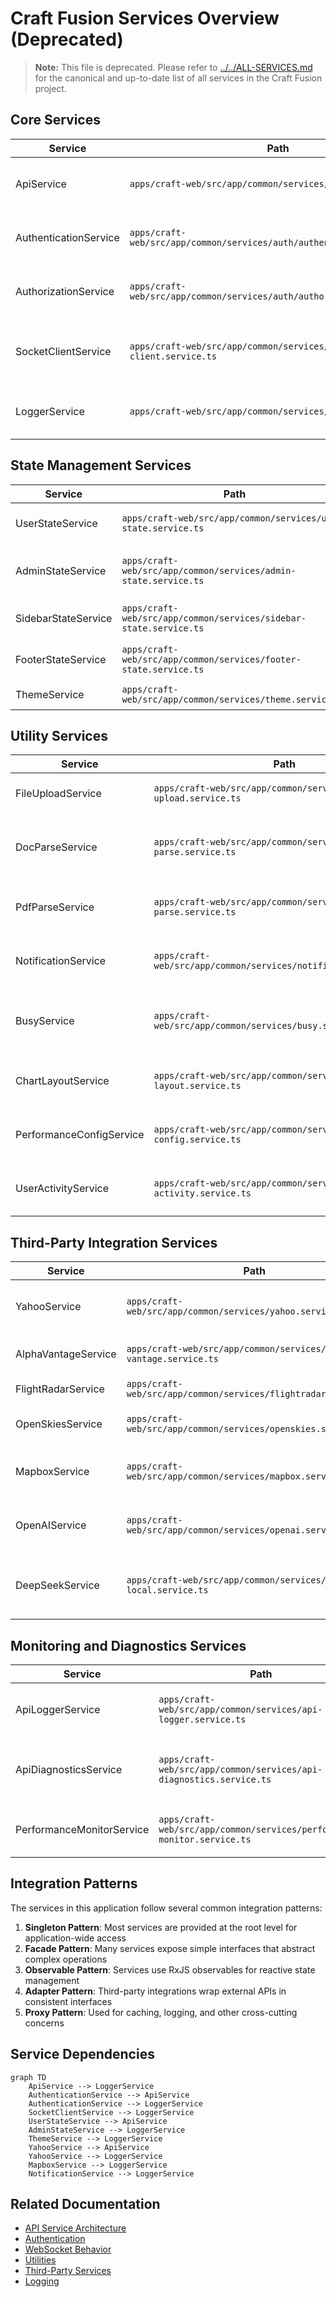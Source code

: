 <!-- filepath: c:\repos\craft-fusion\documentation\services\all-services.md -->
# Craft Fusion Services Overview (Deprecated)

> **Note:** This file is deprecated. Please refer to [../../ALL-SERVICES.md](../../ALL-SERVICES.md) for the canonical and up-to-date list of all services in the Craft Fusion project.

## Core Services

| Service | Path | Description |
|---------|------|-------------|
| ApiService | `apps/craft-web/src/app/common/services/api.service.ts` | Handles communication with backend API endpoints |
| AuthenticationService | `apps/craft-web/src/app/common/services/auth/authentication.service.ts` | Manages user authentication and token handling |
| AuthorizationService | `apps/craft-web/src/app/common/services/auth/authorization.service.ts` | Handles user permissions and access control |
| SocketClientService | `apps/craft-web/src/app/common/services/socket-client.service.ts` | Manages WebSocket connections for real-time updates |
| LoggerService | `apps/craft-web/src/app/common/services/logger.service.ts` | Provides application-wide logging capabilities |

## State Management Services

| Service | Path | Description |
|---------|------|-------------|
| UserStateService | `apps/craft-web/src/app/common/services/user-state.service.ts` | Manages user-specific state and preferences |
| AdminStateService | `apps/craft-web/src/app/common/services/admin-state.service.ts` | Handles admin-related state and table performance monitoring |
| SidebarStateService | `apps/craft-web/src/app/common/services/sidebar-state.service.ts` | Controls sidebar collapsed/expanded state |
| FooterStateService | `apps/craft-web/src/app/common/services/footer-state.service.ts` | Manages footer expanded/collapsed state |
| ThemeService | `apps/craft-web/src/app/common/services/theme.service.ts` | Handles application theme (light/dark) |

## Utility Services

| Service | Path | Description |
|---------|------|-------------|
| FileUploadService | `apps/craft-web/src/app/common/services/file-upload.service.ts` | Handles file uploading to the backend |
| DocParseService | `apps/craft-web/src/app/common/services/doc-parse.service.ts` | Parses .docx files and extracts structured content |
| PdfParseService | `apps/craft-web/src/app/common/services/pdf-parse.service.ts` | Parses .pdf files and converts to Markdown |
| NotificationService | `apps/craft-web/src/app/common/services/notification.service.ts` | Displays toast notifications to users |
| BusyService | `apps/craft-web/src/app/common/services/busy.service.ts` | Indicates background activity or loading states |
| ChartLayoutService | `apps/craft-web/src/app/common/services/chart-layout.service.ts` | Provides layout logic for chart components |
| PerformanceConfigService | `apps/craft-web/src/app/common/services/performance-config.service.ts` | Manages application performance settings |
| UserActivityService | `apps/craft-web/src/app/common/services/user-activity.service.ts` | Tracks user interactions within the application |

## Third-Party Integration Services

| Service | Path | Description |
|---------|------|-------------|
| YahooService | `apps/craft-web/src/app/common/services/yahoo.service.ts` | Fetches financial historical data |
| AlphaVantageService | `apps/craft-web/src/app/common/services/alpha-vantage.service.ts` | Fetches stock and forex data |
| FlightRadarService | `apps/craft-web/src/app/common/services/flightradar.service.ts` | Fetches live flight data |
| OpenSkiesService | `apps/craft-web/src/app/common/services/openskies.service.ts` | Fetches flight and airport data |
| MapboxService | `apps/craft-web/src/app/common/services/mapbox.service.ts` | Integrates with Mapbox GL JS for maps |
| OpenAIService | `apps/craft-web/src/app/common/services/openai.service.ts` | Sends prompts to OpenAI models |
| DeepSeekService | `apps/craft-web/src/app/common/services/deepseek-local.service.ts` | Integrates with locally running DeepSeek models |

## Monitoring and Diagnostics Services

| Service | Path | Description |
|---------|------|-------------|
| ApiLoggerService | `apps/craft-web/src/app/common/services/api-logger.service.ts` | Logs API requests and responses |
| ApiDiagnosticsService | `apps/craft-web/src/app/common/services/api-diagnostics.service.ts` | Monitors API connectivity and provides diagnostics |
| PerformanceMonitorService | `apps/craft-web/src/app/common/services/performance-monitor.service.ts` | Monitors application performance metrics |

## Integration Patterns

The services in this application follow several common integration patterns:

1. **Singleton Pattern**: Most services are provided at the root level for application-wide access
2. **Facade Pattern**: Many services expose simple interfaces that abstract complex operations
3. **Observable Pattern**: Services use RxJS observables for reactive state management
4. **Adapter Pattern**: Third-party integrations wrap external APIs in consistent interfaces
5. **Proxy Pattern**: Used for caching, logging, and other cross-cutting concerns

## Service Dependencies

```mermaid
graph TD
    ApiService --> LoggerService
    AuthenticationService --> ApiService
    AuthenticationService --> LoggerService
    SocketClientService --> LoggerService
    UserStateService --> ApiService
    AdminStateService --> LoggerService
    ThemeService --> LoggerService
    YahooService --> ApiService
    YahooService --> LoggerService
    MapboxService --> LoggerService
    NotificationService --> LoggerService
```

## Related Documentation

- [API Service Architecture](../architecture/api/api-service.md)
- [Authentication](../architecture/auth/authentication.md)
- [WebSocket Behavior](../architecture/websocket-behavior.md)
- [Utilities](./utilities.md)
- [Third-Party Services](./third-party-services.md)
- [Logging](./logging.md)
